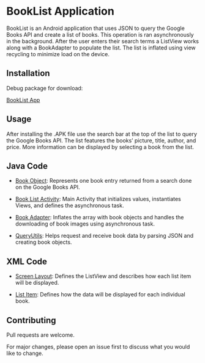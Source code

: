 # BookList Application

BookList is an Android application that uses JSON to query the Google Books API and create a list of books. This operation is ran asynchronously in the background. After the user enters their search terms a ListView works along with a BookAdapter to populate the list. The list is inflated using view recycling to minimize load on the device. 

## Installation

Debug package for download:

[BookList App](https://github.com/LaggerLimited/Android-Java-BookList/blob/master/BookList-debug.zip)

## Usage

After installing the .APK file use the search bar at the top of the list to query the Google Books API. The list features the books’ picture, title, author, and price. More information can be displayed by selecting a book from the list.

## Java Code

* [Book Object](https://github.com/LaggerLimited/Android-Java-BookList/blob/master/BookList/app/src/main/java/com/example/android/booklist/Book.java): Represents one book entry returned from a search done on the Google Books API.

* [Book List Activity](https://github.com/LaggerLimited/Android-Java-BookList/blob/master/BookList/app/src/main/java/com/example/android/booklist/BookListActivity.java): Main Activity that initializes values, instantiates Views, and defines the asynchronous task.

* [Book Adapter](https://github.com/LaggerLimited/Android-Java-BookList/blob/master/BookList/app/src/main/java/com/example/android/booklist/BookAdapter.java): Inflates the array with book objects and handles the downloading of book images using asynchronous task.

* [QueryUtils](https://github.com/LaggerLimited/Android-Java-BookList/blob/master/BookList/app/src/main/java/com/example/android/booklist/QueryUtils.java): Helps request and receive book data by parsing JSON and creating book objects. 

## XML Code

* [Screen Layout](https://github.com/LaggerLimited/Android-Java-BookList/blob/master/BookList/app/src/main/res/layout/booklist_main.xml): Defines the ListView and describes how each list item will be displayed.

* [List Item](https://github.com/LaggerLimited/Android-Java-BookList/blob/master/BookList/app/src/main/res/layout/list_item.xml): Defines how the data will be displayed for each individual book.

## Contributing
Pull requests are welcome.

For major changes, please open an issue first to discuss what you would like to change.
